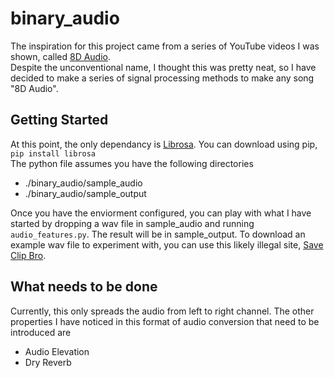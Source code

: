 # binary_audio  

The inspiration for this project came from a series of YouTube videos I was
shown, called [8D Audio](https://www.youtube.com/channel/UCrRpYEytIHGyDgNWO6VbHlQ/videos "Check it out!").  
Despite the unconventional name, I thought this was pretty neat, so I have decided to make a series of signal processing methods to make any song "8D Audio".

## Getting Started  
At this point, the only dependancy is [Librosa](https://librosa.github.io/librosa/index.html). You can download using pip,  
`pip install librosa`  
The python file assumes you have the following directories  
* ./binary_audio/sample_audio
* ./binary_audio/sample_output  

Once you have the enviorment configured, you can play with what I have started by dropping a wav file in sample_audio and running `audio_features.py`.  The result will be in sample_output.  To download an example wav file to experiment with, you can use this likely illegal site, [Save Clip Bro](https://www.saveclipbro.com/).

## What needs to be done   
Currently, this only spreads the audio from left to right channel.  The other properties I have noticed in this format of audio conversion that need to be introduced are  

* Audio Elevation
* Dry Reverb
